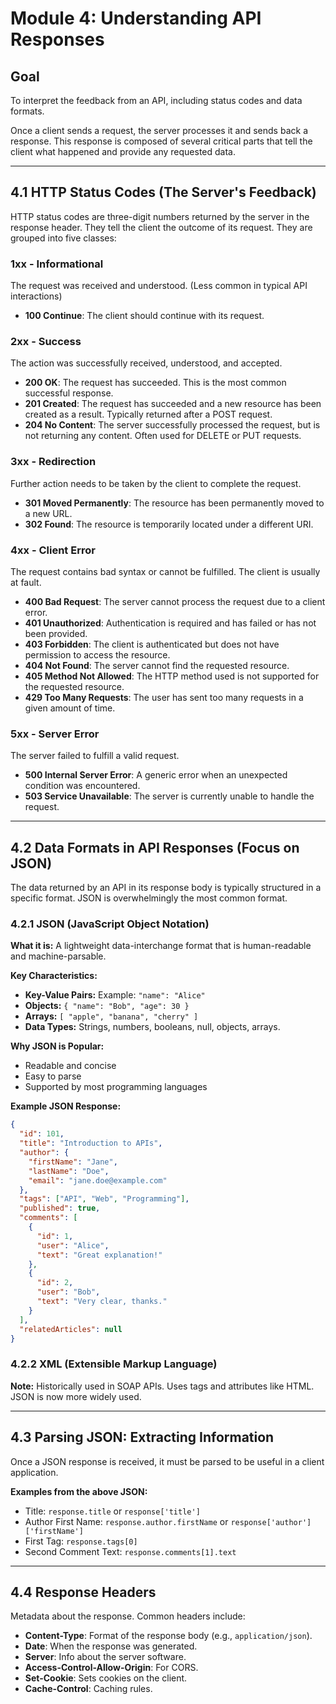 # Module 4: Understanding API Responses

## Goal

To interpret the feedback from an API, including status codes and data formats.

Once a client sends a request, the server processes it and sends back a response. This response is composed of several critical parts that tell the client what happened and provide any requested data.

---

## 4.1 HTTP Status Codes (The Server's Feedback)

HTTP status codes are three-digit numbers returned by the server in the response header. They tell the client the outcome of its request. They are grouped into five classes:

### 1xx - Informational

The request was received and understood. (Less common in typical API interactions)

* **100 Continue**: The client should continue with its request.

### 2xx - Success

The action was successfully received, understood, and accepted.

* **200 OK**: The request has succeeded. This is the most common successful response.
* **201 Created**: The request has succeeded and a new resource has been created as a result. Typically returned after a POST request.
* **204 No Content**: The server successfully processed the request, but is not returning any content. Often used for DELETE or PUT requests.

### 3xx - Redirection

Further action needs to be taken by the client to complete the request.

* **301 Moved Permanently**: The resource has been permanently moved to a new URL.
* **302 Found**: The resource is temporarily located under a different URI.

### 4xx - Client Error

The request contains bad syntax or cannot be fulfilled. The client is usually at fault.

* **400 Bad Request**: The server cannot process the request due to a client error.
* **401 Unauthorized**: Authentication is required and has failed or has not been provided.
* **403 Forbidden**: The client is authenticated but does not have permission to access the resource.
* **404 Not Found**: The server cannot find the requested resource.
* **405 Method Not Allowed**: The HTTP method used is not supported for the requested resource.
* **429 Too Many Requests**: The user has sent too many requests in a given amount of time.

### 5xx - Server Error

The server failed to fulfill a valid request.

* **500 Internal Server Error**: A generic error when an unexpected condition was encountered.
* **503 Service Unavailable**: The server is currently unable to handle the request.

---

## 4.2 Data Formats in API Responses (Focus on JSON)

The data returned by an API in its response body is typically structured in a specific format. JSON is overwhelmingly the most common format.

### 4.2.1 JSON (JavaScript Object Notation)

**What it is:** A lightweight data-interchange format that is human-readable and machine-parsable.

**Key Characteristics:**

* **Key-Value Pairs:** Example: `"name": "Alice"`
* **Objects:** `{ "name": "Bob", "age": 30 }`
* **Arrays:** `[
  "apple",
  "banana",
  "cherry"
  ]`
* **Data Types:** Strings, numbers, booleans, null, objects, arrays.

**Why JSON is Popular:**

* Readable and concise
* Easy to parse
* Supported by most programming languages

**Example JSON Response:**

```json
{
  "id": 101,
  "title": "Introduction to APIs",
  "author": {
    "firstName": "Jane",
    "lastName": "Doe",
    "email": "jane.doe@example.com"
  },
  "tags": ["API", "Web", "Programming"],
  "published": true,
  "comments": [
    {
      "id": 1,
      "user": "Alice",
      "text": "Great explanation!"
    },
    {
      "id": 2,
      "user": "Bob",
      "text": "Very clear, thanks."
    }
  ],
  "relatedArticles": null
}
```

### 4.2.2 XML (Extensible Markup Language)

**Note:** Historically used in SOAP APIs. Uses tags and attributes like HTML. JSON is now more widely used.

---

## 4.3 Parsing JSON: Extracting Information

Once a JSON response is received, it must be parsed to be useful in a client application.

**Examples from the above JSON:**

* Title: `response.title` or `response['title']`
* Author First Name: `response.author.firstName` or `response['author']['firstName']`
* First Tag: `response.tags[0]`
* Second Comment Text: `response.comments[1].text`

---

## 4.4 Response Headers

Metadata about the response. Common headers include:

* **Content-Type**: Format of the response body (e.g., `application/json`).
* **Date**: When the response was generated.
* **Server**: Info about the server software.
* **Access-Control-Allow-Origin**: For CORS.
* **Set-Cookie**: Sets cookies on the client.
* **Cache-Control**: Caching rules.


